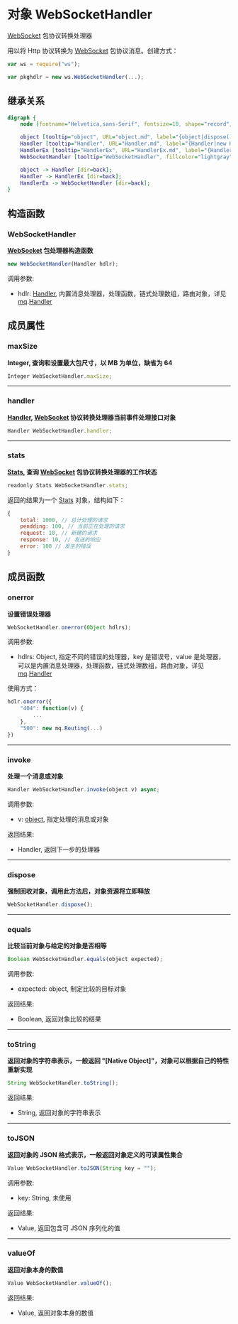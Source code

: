 # 对象 WebSocketHandler
[WebSocket](WebSocket.md) 包协议转换处理器

用以将 Http 协议转换为 [WebSocket](WebSocket.md) 包协议消息。创建方式：

```JavaScript
var ws = require("ws");

var pkghdlr = new ws.WebSocketHandler(...);
```

## 继承关系
```dot
digraph {
    node [fontname="Helvetica,sans-Serif", fontsize=10, shape="record", style="filled", fillcolor="white"];

    object [tooltip="object", URL="object.md", label="{object|dispose()\lequals()\ltoString()\ltoJSON()\lvalueOf()\l}"];
    Handler [tooltip="Handler", URL="Handler.md", label="{Handler|new Handler()\l|invoke()\l}"];
    HandlerEx [tooltip="HandlerEx", URL="HandlerEx.md", label="{HandlerEx|handler\lstats\l|onerror()\l}"];
    WebSocketHandler [tooltip="WebSocketHandler", fillcolor="lightgray", label="{WebSocketHandler|new WebSocketHandler()\l|maxSize\l}"];

    object -> Handler [dir=back];
    Handler -> HandlerEx [dir=back];
    HandlerEx -> WebSocketHandler [dir=back];
}
```

## 构造函数
        
### WebSocketHandler
**[WebSocket](WebSocket.md) 包处理器构造函数**

```JavaScript
new WebSocketHandler(Handler hdlr);
```

调用参数:
* hdlr: [Handler](Handler.md), 内置消息处理器，处理函数，链式处理数组，路由对象，详见 [mq](../../module/ifs/mq.md).[Handler](Handler.md)

## 成员属性
        
### maxSize
**Integer, 查询和设置最大包尺寸，以 MB 为单位，缺省为 64**

```JavaScript
Integer WebSocketHandler.maxSize;
```

--------------------------
### handler
**[Handler](Handler.md), [WebSocket](WebSocket.md) 协议转换处理器当前事件处理接口对象**

```JavaScript
Handler WebSocketHandler.handler;
```

--------------------------
### stats
**[Stats](Stats.md), 查询 [WebSocket](WebSocket.md) 包协议转换处理器的工作状态**

```JavaScript
readonly Stats WebSocketHandler.stats;
```

返回的结果为一个 [Stats](Stats.md) 对象，结构如下：

```JavaScript
{
    total: 1000, // 总计处理的请求
    pendding: 100, // 当前正在处理的请求
    request: 10, // 新建的请求
    response: 10, // 发送的响应
    error: 100 // 发生的错误
}
```

## 成员函数
        
### onerror
**设置错误处理器**

```JavaScript
WebSocketHandler.onerror(Object hdlrs);
```

调用参数:
* hdlrs: Object, 指定不同的错误的处理器，key 是错误号，value 是处理器，可以是内置消息处理器，处理函数，链式处理数组，路由对象，详见 [mq](../../module/ifs/mq.md).[Handler](Handler.md)

使用方式：

```JavaScript
hdlr.onerror({
    "404": function(v) {
        ...
    },
    "500": new mq.Routing(...)
})
```

--------------------------
### invoke
**处理一个消息或对象**

```JavaScript
Handler WebSocketHandler.invoke(object v) async;
```

调用参数:
* v: [object](object.md), 指定处理的消息或对象

返回结果:
* Handler, 返回下一步的处理器

--------------------------
### dispose
**强制回收对象，调用此方法后，对象资源将立即释放**

```JavaScript
WebSocketHandler.dispose();
```

--------------------------
### equals
**比较当前对象与给定的对象是否相等**

```JavaScript
Boolean WebSocketHandler.equals(object expected);
```

调用参数:
* expected: object, 制定比较的目标对象

返回结果:
* Boolean, 返回对象比较的结果

--------------------------
### toString
**返回对象的字符串表示，一般返回 "[Native Object]"，对象可以根据自己的特性重新实现**

```JavaScript
String WebSocketHandler.toString();
```

返回结果:
* String, 返回对象的字符串表示

--------------------------
### toJSON
**返回对象的 JSON 格式表示，一般返回对象定义的可读属性集合**

```JavaScript
Value WebSocketHandler.toJSON(String key = "");
```

调用参数:
* key: String, 未使用

返回结果:
* Value, 返回包含可 JSON 序列化的值

--------------------------
### valueOf
**返回对象本身的数值**

```JavaScript
Value WebSocketHandler.valueOf();
```

返回结果:
* Value, 返回对象本身的数值

